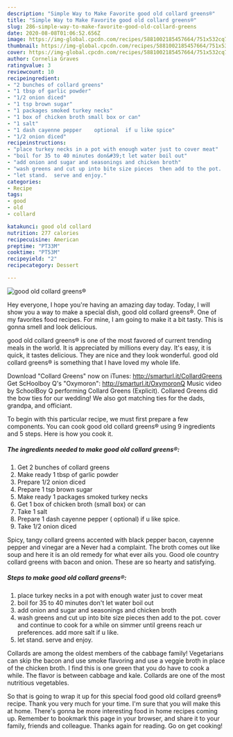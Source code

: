 ```yaml
---
description: "Simple Way to Make Favorite good old collard greens®"
title: "Simple Way to Make Favorite good old collard greens®"
slug: 286-simple-way-to-make-favorite-good-old-collard-greens
date: 2020-08-08T01:06:52.656Z
image: https://img-global.cpcdn.com/recipes/5881002185457664/751x532cq70/good-old-collard-greens-recipe-main-photo.jpg
thumbnail: https://img-global.cpcdn.com/recipes/5881002185457664/751x532cq70/good-old-collard-greens-recipe-main-photo.jpg
cover: https://img-global.cpcdn.com/recipes/5881002185457664/751x532cq70/good-old-collard-greens-recipe-main-photo.jpg
author: Cornelia Graves
ratingvalue: 3
reviewcount: 10
recipeingredient:
- "2 bunches of collard greens"
- "1 tbsp of garlic powder"
- "1/2 onion diced"
- "1 tsp brown sugar"
- "1 packages smoked turkey necks"
- "1 box of chicken broth small box or can"
- "1 salt"
- "1 dash cayenne pepper    optional  if u like spice"
- "1/2 onion diced"
recipeinstructions:
- "place turkey necks in a pot with enough water just to cover meat"
- "boil for 35 to 40 minutes don&#39;t let water boil out"
- "add onion and sugar and seasonings and chicken broth"
- "wash greens and cut up into bite size pieces  then add to the pot.  cover and continue to cook for a while on simmer until greens reach ur preferences.  add more salt if u like."
- "let stand.  serve and enjoy."
categories:
- Recipe
tags:
- good
- old
- collard

katakunci: good old collard 
nutrition: 277 calories
recipecuisine: American
preptime: "PT33M"
cooktime: "PT53M"
recipeyield: "2"
recipecategory: Dessert

---
```



![good old collard greens®](https://img-global.cpcdn.com/recipes/5881002185457664/751x532cq70/good-old-collard-greens-recipe-main-photo.jpg)

Hey everyone, I hope you're having an amazing day today. Today, I will show you a way to make a special dish, good old collard greens®. One of my favorites food recipes. For mine, I am going to make it a bit tasty. This is gonna smell and look delicious.

good old collard greens® is one of the most favored of current trending meals in the world. It is appreciated by millions every day. It's easy, it is quick, it tastes delicious. They are nice and they look wonderful. good old collard greens® is something that I have loved my whole life.

Download &#34;Collard Greens&#34; now on iTunes: http://smarturl.it/CollardGreens Get ScHoolboy Q&#39;s &#34;Oxymoron&#34;: http://smarturl.it/OxymoronQ Music video by SchoolBoy Q performing Collard Greens (Explicit). Collared Greens did the bow ties for our wedding! We also got matching ties for the dads, grandpa, and officiant.


To begin with this particular recipe, we must first prepare a few components. You can cook good old collard greens® using 9 ingredients and 5 steps. Here is how you cook it.

<!--inarticleads1-->

##### The ingredients needed to make good old collard greens®:

1. Get 2 bunches of collard greens
1. Make ready 1 tbsp of garlic powder
1. Prepare 1/2 onion diced
1. Prepare 1 tsp brown sugar
1. Make ready 1 packages smoked turkey necks
1. Get 1 box of chicken broth (small box) or can
1. Take 1 salt
1. Prepare 1 dash cayenne pepper   ( optional)  if u like spice.
1. Take 1/2 onion diced


Spicy, tangy collard greens accented with black pepper bacon, cayenne pepper and vinegar are a Never had a complaint. The broth comes out like soup and here it is an old remedy for what ever ails you. Good ole country collard greens with bacon and onion. These are so hearty and satisfying. 

<!--inarticleads2-->

##### Steps to make good old collard greens®:

1. place turkey necks in a pot with enough water just to cover meat
1. boil for 35 to 40 minutes don&#39;t let water boil out
1. add onion and sugar and seasonings and chicken broth
1. wash greens and cut up into bite size pieces  then add to the pot.  cover and continue to cook for a while on simmer until greens reach ur preferences.  add more salt if u like.
1. let stand.  serve and enjoy.


Collards are among the oldest members of the cabbage family! Vegetarians can skip the bacon and use smoke flavoring and use a veggie broth in place of the chicken broth. I find this is one green that you do have to cook a while. The flavor is between cabbage and kale. Collards are one of the most nutritious vegetables. 

So that is going to wrap it up for this special food good old collard greens® recipe. Thank you very much for your time. I'm sure that you will make this at home. There's gonna be more interesting food in home recipes coming up. Remember to bookmark this page in your browser, and share it to your family, friends and colleague. Thanks again for reading. Go on get cooking!
